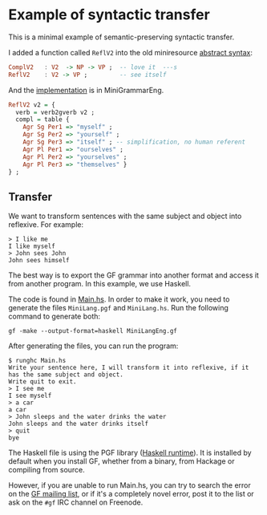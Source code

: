 # Example of syntactic transfer

This is a minimal example of semantic-preserving syntactic transfer.

I added a function called `ReflV2` into the old miniresource [abstract syntax](https://github.com/inariksit/gf-contrib/blob/ReflTransfer/mini/newmini/MiniGrammar.gf#L42):

```haskell
ComplV2   : V2  -> NP -> VP ;  -- love it  ---s
ReflV2    : V2 -> VP ;         -- see itself
```

And the [implementation](https://github.com/inariksit/gf-contrib/blob/ReflTransfer/mini/newmini/MiniGrammarEng.gf#L56-L65) is in MiniGrammarEng.

```haskell
ReflV2 v2 = {
  verb = verb2gverb v2 ;
  compl = table {
    Agr Sg Per1 => "myself" ;
    Agr Sg Per2 => "yourself" ;
    Agr Sg Per3 => "itself" ; -- simplification, no human referent
    Agr Pl Per1 => "ourselves" ;
    Agr Pl Per2 => "yourselves" ;
    Agr Pl Per3 => "themselves" }
} ;
```

## Transfer

We want to transform sentences with the same subject and object into reflexive. For example:
```
> I like me
I like myself
> John sees John
John sees himself
```

The best way is to export the GF grammar into another format and access it from another program.
In this example, we use Haskell.

The code is found in [Main.hs](https://github.com/inariksit/gf-contrib/blob/ReflTransfer/mini/newmini/Main.hs).
In order to make it work, you need to generate the files `MiniLang.pgf` and `MiniLang.hs`. Run the following command to generate both:

```
gf -make --output-format=haskell MiniLangEng.gf
```

After generating the files, you can run the program:

```
$ runghc Main.hs
Write your sentence here, I will transform it into reflexive, if it has the same subject and object.
Write quit to exit.
> I see me
I see myself
> a car
a car
> John sleeps and the water drinks the water
John sleeps and the water drinks itself
> quit
bye
```

The Haskell file is using the PGF library ([Haskell runtime](https://hackage.haskell.org/package/gf-3.10/docs/PGF.html)).
It is installed by default when you install GF, whether from a binary, from Hackage or compiling from source.

However, if you are unable to run Main.hs, you can try to search the error on the [GF mailing list](https://groups.google.com/forum/#!forum/gf-dev), or if it's a completely novel error, post it to the list or ask on the `#gf` IRC channel on Freenode.
